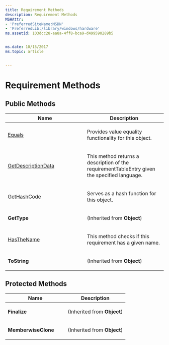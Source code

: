 ```yaml
---
title: Requirement Methods
description: Requirement Methods
MSHAttr:
- 'PreferredSiteName:MSDN'
- 'PreferredLib:/library/windows/hardware'
ms.assetid: 103dcc28-aa8a-4ff8-bca9-d499590289b5


ms.date: 10/15/2017
ms.topic: article


---
```


# Requirement Methods


## <span id="Public_Methods"></span><span id="public_methods"></span><span id="PUBLIC_METHODS"></span>Public Methods


<table>
<colgroup>
<col width="50%" />
<col width="50%" />
</colgroup>
<thead>
<tr class="header">
<th>Name</th>
<th>Description</th>
</tr>
</thead>
<tbody>
<tr class="odd">
<td><p><a href="requirement-equals-method.md" data-raw-source="[Equals](requirement-equals-method.md)">Equals</a></p></td>
<td><p>Provides value equality functionality for this object.</p></td>
</tr>
<tr class="even">
<td><p><a href="requirementgetdescriptiondata-method.md" data-raw-source="[GetDescriptionData](requirementgetdescriptiondata-method.md)">GetDescriptionData</a></p></td>
<td><p>This method returns a description of the requirementTableEntry given the specified language.</p></td>
</tr>
<tr class="odd">
<td><p><a href="requirement-gethashcode-method.md" data-raw-source="[GetHashCode](requirement-gethashcode-method.md)">GetHashCode</a></p></td>
<td><p>Serves as a hash function for this object.</p></td>
</tr>
<tr class="even">
<td><p><strong>GetType</strong></p></td>
<td><p>(Inherited from <strong>Object</strong>)</p></td>
</tr>
<tr class="odd">
<td><p><a href="requirementhasthename-method.md" data-raw-source="[HasTheName](requirementhasthename-method.md)">HasTheName</a></p></td>
<td><p>This method checks if this requirement has a given name.</p></td>
</tr>
<tr class="even">
<td><p><strong>ToString</strong></p></td>
<td><p>(Inherited from <strong>Object</strong>)</p></td>
</tr>
</tbody>
</table>

 

## <span id="Protected_Methods"></span><span id="protected_methods"></span><span id="PROTECTED_METHODS"></span>Protected Methods


<table>
<colgroup>
<col width="50%" />
<col width="50%" />
</colgroup>
<thead>
<tr class="header">
<th>Name</th>
<th>Description</th>
</tr>
</thead>
<tbody>
<tr class="odd">
<td><p><strong>Finalize</strong></p></td>
<td><p>(Inherited from <strong>Object</strong>)</p></td>
</tr>
<tr class="even">
<td><p><strong>MemberwiseClone</strong></p></td>
<td><p>(Inherited from <strong>Object</strong>)</p></td>
</tr>
</tbody>
</table>

 

 

 






